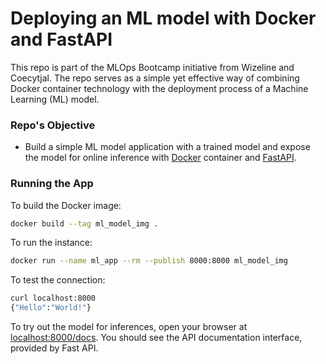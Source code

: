 # Deploying an ML model with Docker and FastAPI

This repo is part of the MLOps Bootcamp initiative from Wizeline and Coecytjal.
The repo serves as a simple yet effective way of combining Docker container technology with the deployment process of a Machine Learning (ML) model.

### Repo's Objective
 - Build a simple ML model application with a trained model and expose the model for online inference with [Docker](https://www.docker.com) container and [FastAPI](https://fastapi.tiangolo.com/).


### Running the App

To build the Docker image:
```bash
docker build --tag ml_model_img .
``` 
To run the instance:
```bash
docker run --name ml_app --rm --publish 8000:8000 ml_model_img
```

To test the connection: 
```bash
curl localhost:8000
{"Hello":"World!"}
```

To try out the model for inferences, open your browser at [localhost:8000/docs](localhost:8000/docs). You should see the API documentation interface, provided by Fast API.
